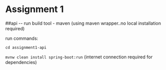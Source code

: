 # Assignment 1

##api -- run
build tool - maven (using maven wrapper..no local installation required)

run commands: 

`cd assignment1-api`

`mvnw clean install spring-boot:run` (internet connection required for dependencies)



